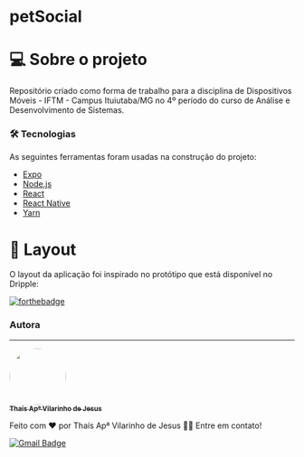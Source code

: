 # petSocial

<h1>💻 Sobre o projeto</h1>
<p>Repositório criado como forma de trabalho para a disciplina de Dispositivos Móveis - IFTM - Campus Ituiutaba/MG no 4º período do curso de Análise e Desenvolvimento de Sistemas.</p>

### 🛠 Tecnologias

As seguintes ferramentas foram usadas na construção do projeto:

- [Expo](https://expo.io/)
- [Node.js](https://nodejs.org/en/)
- [React](https://pt-br.reactjs.org/)
- [React Native](https://reactnative.dev/)
- [Yarn](https://yarnpkg.com/)

<h1>🎨 Layout</h1>
O layout da aplicação foi inspirado no protótipo que está disponível no Dripple:

[![forthebadge](https://forthebadge.com/images/badges/contains-cat-gifs.svg)](https://dribbble.com/shots/9004094-Adopt-a-Pet-App/attachments/1128222?mode=media)







### Autora
---

<a href="https://github.com/thaisvilarinho">
 <img style="border-radius: 50%;" src="https://avatars1.githubusercontent.com/u/47863628?s=460&u=2681423d3eb11362f8a8039dff5111f7d153a459&v=4" width="100px;" alt=""/>
 <br />
 <sub><b>Thaís Apª Vilarinho de Jesus</b></sub></a> 


Feito com ❤️ por Thaís Apª Vilarinho de Jesus  👋🏽 Entre em contato!

[![Gmail Badge](https://img.shields.io/badge/-thaisapvil@gmail.com-c14438?style=flat-square&logo=Gmail&logoColor=white&link=mailto:thaisapvil@gmail.com)](mailto:thaisapvil@gmail.com)
